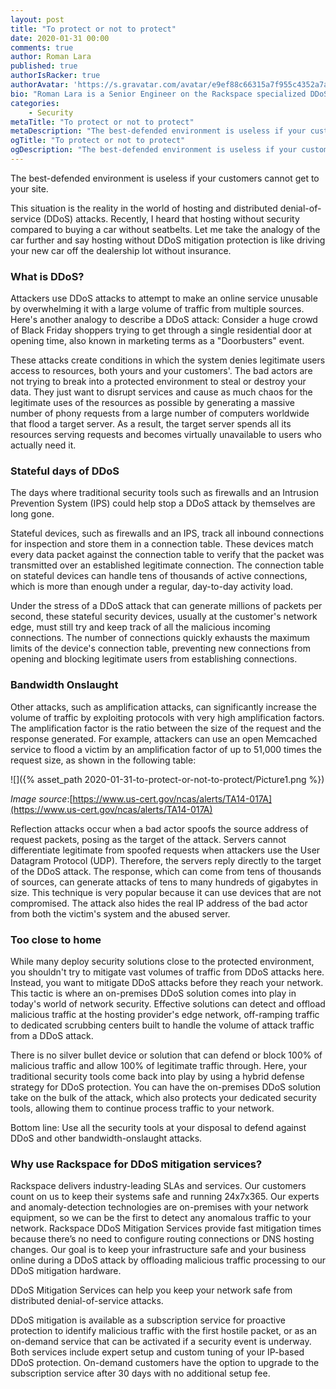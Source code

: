 ```yaml
---
layout: post
title: "To protect or not to protect"
date: 2020-01-31 00:00
comments: true
author: Roman Lara
published: true
authorIsRacker: true
authorAvatar: 'https://s.gravatar.com/avatar/e9ef88c66315a7f955c4352a7ad2182a'
bio: "Roman Lara is a Senior Engineer on the Rackspace specialized DDoS Response Team and has been a Racker in various roles since 2009. He is responsible for driving the design, build, and maintenance of Rackspace DDoS Mitigation infrastructure and services. Roman is a high-energy, hands-on leader whose knowledge and experience of threat trends helps develop and create powerful mitigation strategies through Fanatical Support."
categories:
    - Security
metaTitle: "To protect or not to protect"
metaDescription: "The best-defended environment is useless if your customers cannot get to your site. Let's talk about network attacks."
ogTitle: "To protect or not to protect"
ogDescription: "The best-defended environment is useless if your customers cannot get to your site. Let's talk about network attacks."
---
```


The best-defended environment is useless if your customers cannot get to your site.

<!-- more -->

This situation is the reality in the world of hosting and distributed
denial-of-service (DDoS) attacks.  Recently, I heard that hosting without
security compared to buying a car without seatbelts. Let me take the analogy of
the car further and say hosting without DDoS mitigation protection is like
driving your new car off the dealership lot without insurance.

### What is DDoS?

Attackers use DDoS attacks to attempt to make an online service unusable by
overwhelming it with a large volume of traffic from multiple sources. Here's
another analogy to describe a DDoS attack: Consider a huge crowd of Black Friday
shoppers trying to get through a single residential door at opening time, also
known in marketing terms as a "Doorbusters" event.

These attacks create conditions in which the system denies legitimate users
access to resources, both yours and your customers'. The bad actors are not
trying to break into a protected environment to steal or destroy your data. They
just want to disrupt services and cause as much chaos for the legitimate uses of
the resources as possible by generating a massive number of phony requests from
a large number of computers worldwide that flood a target server. As a result,
the target server spends all its resources serving requests and becomes virtually
unavailable to users who actually need it.

### Stateful days of DDoS

The days where traditional security tools such as firewalls and an Intrusion
Prevention System (IPS) could help stop a DDoS attack by themselves are long gone.

Stateful devices, such as firewalls and an IPS, track all inbound connections
for inspection and store them in a connection table. These devices match every
data packet against the connection table to verify that the packet was
transmitted over an established legitimate connection. The connection table on
stateful devices can handle tens of thousands of active connections, which is
more than enough under a regular, day-to-day activity load.

Under the stress of a DDoS attack that can generate millions of packets per
second, these stateful security devices, usually at the customer's network edge,
must still try and keep track of all the malicious incoming connections. The
number of connections quickly exhausts the maximum limits of the device's
connection table, preventing new connections from opening and blocking legitimate
users from establishing connections.

### Bandwidth Onslaught

Other attacks, such as amplification attacks, can significantly increase the
volume of traffic by exploiting protocols with very high amplification factors.
The amplification factor is the ratio between the size of the request and the
response generated. For example, attackers can use an open Memcached service to
flood a victim by an amplification factor of up to 51,000 times the request size,
as shown in the following table:

![]({% asset_path 2020-01-31-to-protect-or-not-to-protect/Picture1.png %})

*Image source*:[https://www.us-cert.gov/ncas/alerts/TA14-017A](https://www.us-cert.gov/ncas/alerts/TA14-017A)

Reflection attacks occur when a bad actor spoofs the source address of request
packets, posing as the target of the attack. Servers cannot differentiate
legitimate from spoofed requests when attackers use the User Datagram Protocol
(UDP). Therefore, the servers reply directly to the target of the DDoS attack.
The response, which can come from tens of thousands of sources, can generate
attacks of tens to many hundreds of gigabytes in size. This technique is very
popular because it can use devices that are not compromised. The attack also
hides the real IP address of the bad actor from both the victim's system and
the abused server.

### Too close to home

While many deploy security solutions close to the protected environment, you
shouldn't try to mitigate vast volumes of traffic from DDoS attacks here.
Instead, you want to mitigate DDoS attacks before they reach your network. This
tactic is where an on-premises DDoS solution comes into play in today's world
of network security. Effective solutions can detect and offload malicious
traffic at the hosting provider's edge network, off-ramping traffic to dedicated
scrubbing centers built to handle the volume of attack traffic from a DDoS attack.

 There is no silver bullet device or solution that can defend or block 100% of
 malicious traffic and allow 100% of legitimate traffic through. Here, your
 traditional security tools come back into play by using a hybrid defense
 strategy for DDoS protection. You can have the on-premises DDoS solution take
 on the bulk of the attack, which also protects your dedicated security tools,
 allowing them to continue process traffic to your network.

Bottom line: Use all the security tools at your disposal to defend against DDoS
and other bandwidth-onslaught attacks.

### Why use Rackspace for DDoS mitigation services?

Rackspace delivers industry-leading SLAs and services. Our customers count on
us to keep their systems safe and running 24x7x365. Our experts and
anomaly-detection technologies are on-premises with your network equipment, so
we can be the first to detect any anomalous traffic to your network. Rackspace
DDoS Mitigation Services provide fast mitigation times because there’s no need
to configure routing connections or DNS hosting changes. Our goal is to keep
your infrastructure safe and your business online during a DDoS attack by
offloading malicious traffic processing to our DDoS mitigation hardware.

DDoS Mitigation Services can help you keep your network safe from distributed
denial-of-service attacks.

DDoS mitigation is available as a subscription service for proactive protection
to identify malicious traffic with the first hostile packet, or as an on-demand
service that can be activated if a security event is underway. Both services
include expert setup and custom tuning of your IP-based DDoS protection.
On-demand customers have the option to upgrade to the subscription service after
30 days with no additional setup fee.
